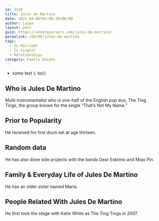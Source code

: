```yaml
---
id: 3119
title: Jules De Martino
date: 2021-04-06T03:00:29+00:00
author: Laima
layout: post
guid: https://ukdataservers.com/jules-de-martino/
permalink: /04/06/jules-de-martino
tags:
  - Is Married?
  - Is Single?
  - Relationships
category: Family Guides
---
```


* some text
{: toc}


## Who is Jules De Martino
                  
                  
                  
Multi-instrumentalist who is one-half of the English pop duo, The Ting Tings, the group known for the single &#8220;That&#8217;s Not My Name.&#8221;
                  
              
            
              
            
                
                
                
## Prior to Popularity
                  
                  
                  
He received his first drum set at age thirteen.
                  
              
            
              
            
                
                
                
## Random data
                  
                  
                  
He has also done side projects with the bands Dear Eskiimo and Mojo Pin.
                  
              
            
              
            
                
                
                
## Family & Everyday Life of Jules De Martino
                  
                  
                  
He has an older sister named Maria.
                  
              
            
              
            
                
                
                
## People Related With Jules De Martino
                  
                  
                  
He first took the stage with Katie White as The Ting Tings in 2007.
                  
              
            
              
            
                
              
            
              
              
            
            
              
            
          
          
          